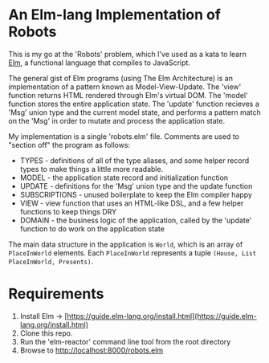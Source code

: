 # An Elm-lang  Implementation of Robots

This is my go at the 'Robots' problem, which I've used as a kata to learn [Elm](https://guide.elm-lang.org/), a functional language that compiles to JavaScript. 

The general gist of Elm programs (using The Elm Architecture) is an implementation of a pattern known as Model-View-Update. The 'view' function returns HTML rendered through Elm's virtual DOM. The 'model' function stores the entire application state. The 'update' function recieves a 'Msg' union type and the current model state, and performs a pattern match on the 'Msg' in order to mutate and process the application state. 

My implementation is a single 'robots.elm' file. Comments are used to "section off" the program as follows:
* TYPES - definitions of all of the type aliases, and some helper record types to make things a little more readable.
* MODEL - the application state record and initialization function
* UPDATE - definitions for the 'Msg' union type and the update function
* SUBSCRIPTIONS - unused boilerplate to keep the Elm compiler happy
* VIEW - view function that uses an HTML-like DSL, and a few helper functions to keep things DRY
* DOMAIN - the business logic of the application, called by the 'update' function to do work on the application state

The main data structure in the application is `World`, which is an array of `PlaceInWorld` elements. Each `PlaceInWorld` represents a tuple `(House, List PlaceInWorld, Presents)`.

# Requirements

1. Install Elm -> [https://guide.elm-lang.org/install.html](https://guide.elm-lang.org/install.html)
2. Clone this repo.
3. Run the 'elm-reactor' command line tool from the root directory
4. Browse to [http://localhost:8000/robots.elm](http://localhost:8000/robots.elm)
